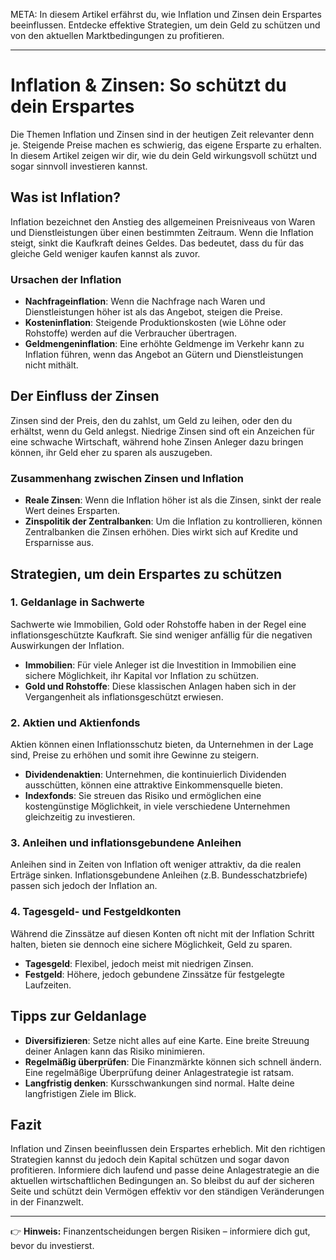 META: In diesem Artikel erfährst du, wie Inflation und Zinsen dein Erspartes beeinflussen. Entdecke effektive Strategien, um dein Geld zu schützen und von den aktuellen Marktbedingungen zu profitieren.

---

# Inflation & Zinsen: So schützt du dein Erspartes

Die Themen Inflation und Zinsen sind in der heutigen Zeit relevanter denn je. Steigende Preise machen es schwierig, das eigene Ersparte zu erhalten. In diesem Artikel zeigen wir dir, wie du dein Geld wirkungsvoll schützt und sogar sinnvoll investieren kannst.

## Was ist Inflation?

Inflation bezeichnet den Anstieg des allgemeinen Preisniveaus von Waren und Dienstleistungen über einen bestimmten Zeitraum. Wenn die Inflation steigt, sinkt die Kaufkraft deines Geldes. Das bedeutet, dass du für das gleiche Geld weniger kaufen kannst als zuvor.

### Ursachen der Inflation

- **Nachfrageinflation**: Wenn die Nachfrage nach Waren und Dienstleistungen höher ist als das Angebot, steigen die Preise.
- **Kosteninflation**: Steigende Produktionskosten (wie Löhne oder Rohstoffe) werden auf die Verbraucher übertragen.
- **Geldmengeninflation**: Eine erhöhte Geldmenge im Verkehr kann zu Inflation führen, wenn das Angebot an Gütern und Dienstleistungen nicht mithält.

## Der Einfluss der Zinsen

Zinsen sind der Preis, den du zahlst, um Geld zu leihen, oder den du erhältst, wenn du Geld anlegst. Niedrige Zinsen sind oft ein Anzeichen für eine schwache Wirtschaft, während hohe Zinsen Anleger dazu bringen können, ihr Geld eher zu sparen als auszugeben.

### Zusammenhang zwischen Zinsen und Inflation

- **Reale Zinsen**: Wenn die Inflation höher ist als die Zinsen, sinkt der reale Wert deines Ersparten.
- **Zinspolitik der Zentralbanken**: Um die Inflation zu kontrollieren, können Zentralbanken die Zinsen erhöhen. Dies wirkt sich auf Kredite und Ersparnisse aus.

## Strategien, um dein Erspartes zu schützen

### 1. Geldanlage in Sachwerte

Sachwerte wie Immobilien, Gold oder Rohstoffe haben in der Regel eine inflationsgeschützte Kaufkraft. Sie sind weniger anfällig für die negativen Auswirkungen der Inflation.

- **Immobilien**: Für viele Anleger ist die Investition in Immobilien eine sichere Möglichkeit, ihr Kapital vor Inflation zu schützen.
- **Gold und Rohstoffe**: Diese klassischen Anlagen haben sich in der Vergangenheit als inflationsgeschützt erwiesen.

### 2. Aktien und Aktienfonds

Aktien können einen Inflationsschutz bieten, da Unternehmen in der Lage sind, Preise zu erhöhen und somit ihre Gewinne zu steigern.

- **Dividendenaktien**: Unternehmen, die kontinuierlich Dividenden ausschütten, können eine attraktive Einkommensquelle bieten.
- **Indexfonds**: Sie streuen das Risiko und ermöglichen eine kostengünstige Möglichkeit, in viele verschiedene Unternehmen gleichzeitig zu investieren.

### 3. Anleihen und inflationsgebundene Anleihen

Anleihen sind in Zeiten von Inflation oft weniger attraktiv, da die realen Erträge sinken. Inflationsgebundene Anleihen (z.B. Bundesschatzbriefe) passen sich jedoch der Inflation an.

### 4. Tagesgeld- und Festgeldkonten

Während die Zinssätze auf diesen Konten oft nicht mit der Inflation Schritt halten, bieten sie dennoch eine sichere Möglichkeit, Geld zu sparen.

- **Tagesgeld**: Flexibel, jedoch meist mit niedrigen Zinsen.
- **Festgeld**: Höhere, jedoch gebundene Zinssätze für festgelegte Laufzeiten.

## Tipps zur Geldanlage

- **Diversifizieren**: Setze nicht alles auf eine Karte. Eine breite Streuung deiner Anlagen kann das Risiko minimieren.
- **Regelmäßig überprüfen**: Die Finanzmärkte können sich schnell ändern. Eine regelmäßige Überprüfung deiner Anlagestrategie ist ratsam.
- **Langfristig denken**: Kursschwankungen sind normal. Halte deine langfristigen Ziele im Blick.

## Fazit

Inflation und Zinsen beeinflussen dein Erspartes erheblich. Mit den richtigen Strategien kannst du jedoch dein Kapital schützen und sogar davon profitieren. Informiere dich laufend und passe deine Anlagestrategie an die aktuellen wirtschaftlichen Bedingungen an. So bleibst du auf der sicheren Seite und schützt dein Vermögen effektiv vor den ständigen Veränderungen in der Finanzwelt.

---

👉 **Hinweis:** Finanzentscheidungen bergen Risiken – informiere dich gut, bevor du investierst.

